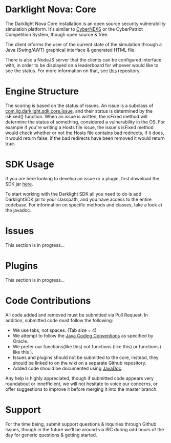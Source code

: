 Darklight Nova: Core
====================

The Darklight Nova Core installation is an open source security vulnerability simulation platform. It's similar to [CyberNEXS](https://www.saic.com/cyberNEXS/) or the CyberPatriot Competition System, though open source & free.

The client informs the user of the current state of the simulation through a Java (Swing/AWT) graphical interface & generated HTML file.

There is also a NodeJS server that the clients can be configured interface with, in order to be displayed on a leaderboard for whoever would like to see the status. For more information on that, see [this](https://github.com/nicatronTg/darklight-nova) repository.

# Engine Structure

The scoring is based on the status of issues. An issue is a subclass of [com.ijg.darklight.sdk.core.Issue](https://github.com/nicatronTg/darklight-nova-core/blob/master/src/com/ijg/darklight/sdk/core/Issue.java), and their status is determined by the isFixed() function. When an issue is written, the isFixed method will determine the status of something, considered a vulnerability in the OS. For example if you're writing a Hosts file issue, the issue's isFixed method would check whether or not the Hosts file contains bad redirects, if it does, it would return false, if the bad redirects have been removed it would return true.

# SDK Usage

If you are here looking to develop an issue or a plugin, first download the SDK jar [here](https://github.com/nicatronTg/darklight-nova-core).

To start working with the Darklight SDK all you need to do is add DarklightSDK.jar to your classpath, and you have access to the entire codebase. For information on specific methods and classes, take a look at the javadoc.

# Issues

This section is in progress...

# Plugins

This section is in progress...

# Code Contributions

All code added and removed must be submitted via Pull Request. In addition, submitted code must follow the following:

* We use tabs, not spaces. (Tab size = 4)
* We attempt to follow the [Java Coding Conventions](http://www.oracle.com/technetwork/java/codeconv-138413.html) as specified by Oracle.
* We prefer our functions(like this) not functions (like this) or functions ( like this ).
* Issues and plugins should not be submitted to the core, instead, they should be linked to on the wiki on a separate Github repository.
* Added code should be documented using [JavaDoc](http://www.oracle.com/technetwork/java/javase/documentation/index-137868.html).

Any help is highly appreciated, though if submitted code appears very roundabout or innefficient, we will not hesitate to voice our concerns, or offer suggestions to improve it before merging it into the master branch.

# Support

For the time being, submit support questions & inquiries through Github Issues, though in the future we'll be around via IRC during odd hours of the day for generic questions & getting started.
